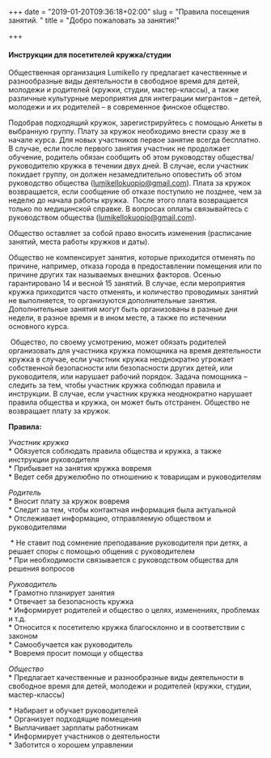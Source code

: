 +++
date = "2019-01-20T09:36:18+02:00"
slug = "Правила посещения занятий. "
title = "Добро пожаловать за занятия!"

+++
#### **Инструкции для посетителей кружка/студии**  
  
Общественная организация Lumikello ry предлагает качественные и разнообразные виды деятельности в свободное время для детей, молодежи и родителей (кружки, студии, мастер-классы), а также различные культурные мероприятия для интеграции мигрантов – детей, молодежи и их родителей – в современное финское общество.  
  
Подобрав подходящий кружок, зарегистрируйтесь с помощью Анкеты в выбранную группу. Плату за кружок необходимо внести сразу же в начале курса. Для новых участников первое занятие всегда бесплатно. В случае, если после первого занятия участник не продолжает обучение, родитель обязан сообщить об этом руководству общества/руководителю кружка в течении двух дней. В случае, если участник покидает группу, он должен незамедлительно оповестить об этом руководство общества ([lumikellokuopio@gmail.com](mailto:lumikellokuopio@gmail.com)). Плата за кружок возвращается, если сообщение об отказе поступило не позднее, чем за неделю до начала работы кружка.  После этого плата возвращается только по медицинской справке. В вопросах оплаты связывайтесь с руководством общества ([lumikellokuopio@gmail.com](mailto:lumikellokuopio@gmail.com)).  
  
Общество оставляет за собой право вносить изменения (расписание занятий, места работы кружков и даты).  
  
Общество не компенсирует занятия, которые приходится отменять по причине, например, отказа города в предоставлении помещения или по причине других так называемых внешних факторов. Осенью гарантировано 14 и весной 15 занятий. В случае, если мероприятия кружка приходится часто отменять, и количество проводимых занятий не выполняется, то организуются дополнительные занятия. Дополнительные занятия могут быть организованы в разные дни недели, в разное время и в ином месте, а также по истечении основного курса.

 Общество, по своему усмотрению, может обязать родителей организовать для участника кружка помощника на время деятельности кружка в случае, если участник кружка неоднократно угрожает собственной безопасности или безопасности других детей, или руководителя, или нарушает рабочий порядок. Задача помощника – следить за тем, чтобы участник кружка соблюдал правила и инструкции. В случае, если участник кружка неоднократно нарушает правила общества и кружка, он может быть отстранен. Общество не возвращает плату за кружок.  
  
**Правила:**  
  
_Участник кружка_  
\* Обязуется соблюдать правила общества и кружка, а также инструкции руководителя  
\* Прибывает на занятия кружка вовремя  
\* Ведет себя дружелюбно по отношению к товарищам и руководителям  
  
_Родитель_  
\* Вносит плату за кружок вовремя  
\* Следит за тем, чтобы контактная информация была актуальной  
\* Отслеживает информацию, отправляемую обществом и руководителями

 * Не ставит под сомнение преподавание руководителя при детях, а решает споры с помощью общения с руководителем  
\* При необходимости связывается с руководством общества для решения вопросов  
  
_Руководитель_  
\* Грамотно планирует занятия  
\* Отвечает за безопасность кружка  
\* Информирует родителей и общество о целях, изменениях, проблемах и т.д.  
\* Относится к посетителю кружка благосклонно и в соответствии с законом  
\* Самообучается как руководитель  
\* Вовремя просит помощи у общества  
  
_Общество_  
\* Предлагает качественные и разнообразные виды деятельности в свободное время для детей, молодежи и родителей (кружки, студии, мастер-классы)

\* Набирает и обучает руководителей  
\* Организует подходящие помещения  
\* Выплачивает зарплаты работникам  
\* Информирует участников о деятельности  
\* Заботится о хорошем управлении